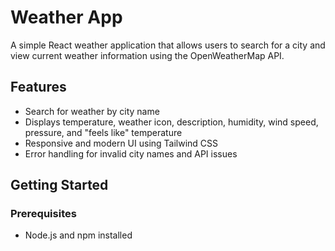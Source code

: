 # Weather App

A simple React weather application that allows users to search for a city and view current weather information using the OpenWeatherMap API.

## Features
- Search for weather by city name
- Displays temperature, weather icon, description, humidity, wind speed, pressure, and "feels like" temperature
- Responsive and modern UI using Tailwind CSS
- Error handling for invalid city names and API issues

## Getting Started

### Prerequisites
- Node.js and npm installed

